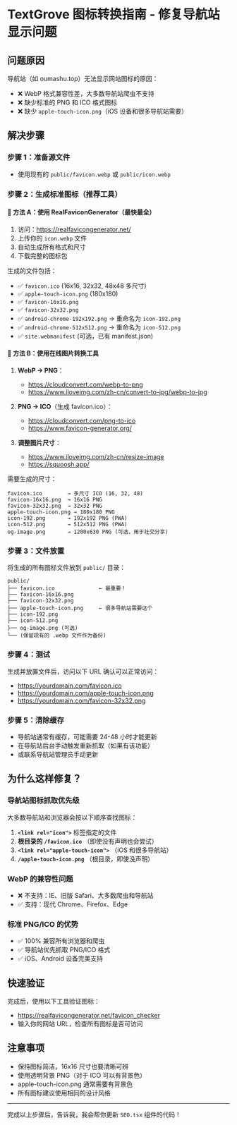 # TextGrove 图标转换指南 - 修复导航站显示问题

## 问题原因
导航站（如 oumashu.top）无法显示网站图标的原因：
- ❌ WebP 格式兼容性差，大多数导航站爬虫不支持
- ❌ 缺少标准的 PNG 和 ICO 格式图标
- ❌ 缺少 `apple-touch-icon.png`（iOS 设备和很多导航站需要）

## 解决步骤

### 步骤 1：准备源文件
- 使用现有的 `public/favicon.webp` 或 `public/icon.webp`

### 步骤 2：生成标准图标（推荐工具）

#### 🎯 方法 A：使用 RealFaviconGenerator（最快最全）
1. 访问：https://realfavicongenerator.net/
2. 上传你的 `icon.webp` 文件
3. 自动生成所有格式和尺寸
4. 下载完整的图标包

生成的文件包括：
- ✅ `favicon.ico` (16x16, 32x32, 48x48 多尺寸)
- ✅ `apple-touch-icon.png` (180x180)
- ✅ `favicon-16x16.png`
- ✅ `favicon-32x32.png`
- ✅ `android-chrome-192x192.png` → 重命名为 `icon-192.png`
- ✅ `android-chrome-512x512.png` → 重命名为 `icon-512.png`
- ✅ `site.webmanifest` (可选，已有 manifest.json)

#### 🎯 方法 B：使用在线图片转换工具
1. **WebP → PNG**：
   - https://cloudconvert.com/webp-to-png
   - https://www.iloveimg.com/zh-cn/convert-to-jpg/webp-to-jpg
   
2. **PNG → ICO**（生成 favicon.ico）：
   - https://cloudconvert.com/png-to-ico
   - https://www.favicon-generator.org/

3. **调整图片尺寸**：
   - https://www.iloveimg.com/zh-cn/resize-image
   - https://squoosh.app/

需要生成的尺寸：
```
favicon.ico        → 多尺寸 ICO (16, 32, 48)
favicon-16x16.png  → 16x16 PNG
favicon-32x32.png  → 32x32 PNG
apple-touch-icon.png → 180x180 PNG
icon-192.png       → 192x192 PNG (PWA)
icon-512.png       → 512x512 PNG (PWA)
og-image.png       → 1200x630 PNG (可选，用于社交分享)
```

### 步骤 3：文件放置
将生成的所有图标文件放到 `public/` 目录：

```
public/
├── favicon.ico              ← 最重要！
├── favicon-16x16.png
├── favicon-32x32.png
├── apple-touch-icon.png     ← 很多导航站需要这个
├── icon-192.png
├── icon-512.png
├── og-image.png (可选)
└── (保留现有的 .webp 文件作为备份)
```

### 步骤 4：测试
生成并放置文件后，访问以下 URL 确认可以正常访问：
- https://yourdomain.com/favicon.ico
- https://yourdomain.com/apple-touch-icon.png
- https://yourdomain.com/favicon-32x32.png

### 步骤 5：清除缓存
- 导航站通常有缓存，可能需要 24-48 小时才能更新
- 在导航站后台手动触发重新抓取（如果有该功能）
- 或联系导航站管理员手动更新

## 为什么这样修复？

### 导航站图标抓取优先级
大多数导航站和浏览器会按以下顺序查找图标：

1. **`<link rel="icon">`** 标签指定的文件
2. **根目录的 `/favicon.ico`** （即使没有声明也会尝试）
3. **`<link rel="apple-touch-icon">`** （iOS 和很多导航站）
4. **`/apple-touch-icon.png`** （根目录，即使没声明）

### WebP 的兼容性问题
- ❌ 不支持：IE、旧版 Safari、大多数爬虫和导航站
- ✅ 支持：现代 Chrome、Firefox、Edge

### 标准 PNG/ICO 的优势
- ✅ 100% 兼容所有浏览器和爬虫
- ✅ 导航站优先抓取 PNG/ICO 格式
- ✅ iOS、Android 设备完美支持

## 快速验证

完成后，使用以下工具验证图标：
- https://realfavicongenerator.net/favicon_checker
- 输入你的网站 URL，检查所有图标是否可访问

## 注意事项
- 保持图标简洁，16x16 尺寸也要清晰可辨
- 使用透明背景 PNG（对于 ICO 可以有背景色）
- apple-touch-icon.png 通常需要有背景色
- 所有图标建议使用相同的设计风格

---

完成以上步骤后，告诉我，我会帮你更新 `SEO.tsx` 组件的代码！

